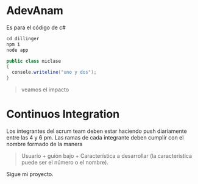# AdevAnam
Es para el código de c#


```c#
cd dillinger
npm i
node app
```


```c#
public class miclase
{
  console.writeline("uno y dos");
}
```

> veamos el impacto


# Continuos Integration

Los integrantes del scrum team deben estar haciendo push diariamente entre las 4 y 6 pm. 
Las ramas de cada integrante deben cumplir con el nombre formado de la manera 

> Usuario + guión bajo + Característica a desarrollar     (la caracteristica puede ser el número o el nombre).



Sigue mi proyecto.
